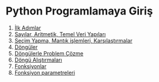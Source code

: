 Python Programlamaya Giriş
============================

1. [İlk Adımlar](https://github.com/sibirbil/VeriDefteri/blob/master/Python_Programlama/Python%20Programlamaya%20Giri%C5%9F%20-%20%C4%B0lk%20Ad%C4%B1mlar.ipynb)
1. [Sayılar, Aritmetik, Temel Veri Yapıları](https://github.com/sibirbil/VeriDefteri/blob/master/Python_Programlama/Python%20Programlamaya%20Giri%C5%9F%20-%20Say%C4%B1lar%2C%20Aritmetik%2C%20Temel%20Veri%20Yap%C4%B1lar%C4%B1.ipynb)
1. [Seçim Yapma, Mantık işlemleri, Karşılaştırmalar](https://github.com/sibirbil/VeriDefteri/blob/master/Python_Programlama/Python%20Programlamaya%20Giri%C5%9F%20-%20Se%C3%A7im%20Yapma%2C%20Mant%C4%B1k%20i%C5%9Flemleri%2C%20Kar%C5%9F%C4%B1la%C5%9Ft%C4%B1rmalar.ipynb)
1. [Döngüler](https://github.com/sibirbil/VeriDefteri/blob/master/Python_Programlama/Python%20Programlamaya%20Giri%C5%9F%20-%20D%C3%B6ng%C3%BCler.ipynb)
1. [Döngülerle Problem Çözme](https://github.com/sibirbil/VeriDefteri/blob/master/Python_Programlama/Python%20Programlamaya%20Giri%C5%9F%20-%20D%C3%B6ng%C3%BClerle%20problem%20%C3%A7%C3%B6zme.ipynb)
1. [Döngü Alıştırmaları](https://github.com/sibirbil/VeriDefteri/blob/master/Python_Programlama/Python%20Programlamaya%20Giri%C5%9F%20-%20D%C3%B6ng%C3%BC%20Al%C4%B1%C5%9Ft%C4%B1rmalar%C4%B1.ipynb)
1. [Fonksiyonlar](https://github.com/sibirbil/VeriDefteri/blob/master/Python_Programlama/Python%20Programlamaya%20Giri%C5%9F%20-%20Fonksiyonlar.ipynb)
1. [Fonksiyon parametreleri](https://github.com/sibirbil/VeriDefteri/blob/master/Python_Programlama/Python%20Programlamaya%20Giri%C5%9F%20-%20Fonksiyon%20parametreleri.ipynb)

